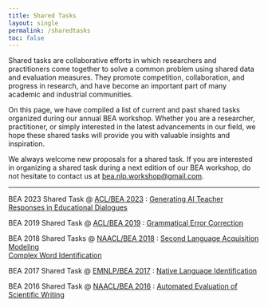 ```yaml
---
title: Shared Tasks
layout: single
permalink: /sharedtasks
toc: false
---
```


Shared tasks are collaborative efforts in which researchers and practitioners come together to solve a common problem using shared data and evaluation measures. They promote competition, collaboration, and progress in research, and have become an important part of many academic and industrial communities. 

On this page, we have compiled a list of current and past shared tasks organized during our annual BEA workshop. Whether you are a researcher, practitioner, or simply interested in the latest advancements in our field, we hope these shared tasks will provide you with valuable insights and inspiration.

We always welcome new proposals for a shared task. If you are interested in organizing a shared task during a next edition of our BEA workshop, do not hesitate to contact us at <a href="mailto:bea.nlp.workshop@gmail.com">bea.nlp.workshop@gmail.com</a>. 

---

BEA 2023 Shared Task @ [ACL/BEA 2023](/bea/2023)
: [Generating AI Teacher Responses in Educational Dialogues](/sharedtask/2023)

BEA 2019 Shared Task @ [ACL/BEA 2019](/bea/2019)
: [Grammatical Error Correction](/sharedtask/2019) 

BEA 2018 Shared Tasks @ [NAACL/BEA 2018](/bea/2018)
: [Second Language Acquisition Modeling](/sharedtask/2018-SLAM) <br>
  [Complex Word Identification](/sharedtask/2018-CWI)

BEA 2017 Shared Task @ [EMNLP/BEA 2017](/bea/2017)
: [Native Language Identification](/sharedtask/2017) 

BEA 2016 Shared Task @ [NAACL/BEA 2016](/bea/2016)
: [Automated Evaluation of Scientific Writing](/sharedtask/2016) 
